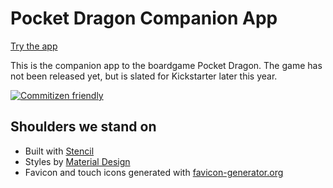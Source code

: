 # Pocket Dragon Companion App

[Try the app](https://pocketdragon.co.uk/)

This is the companion app to the boardgame Pocket Dragon. The game has not been released yet, but is slated for Kickstarter later this year.

[![Commitizen friendly](https://img.shields.io/badge/commitizen-friendly-brightgreen.svg)](http://commitizen.github.io/cz-cli/)

## Shoulders we stand on

- Built with [Stencil](https://stenciljs.com/)
- Styles by [Material Design](https://material.io/)
- Favicon and touch icons generated with [favicon-generator.org](https://www.favicon-generator.org/)
